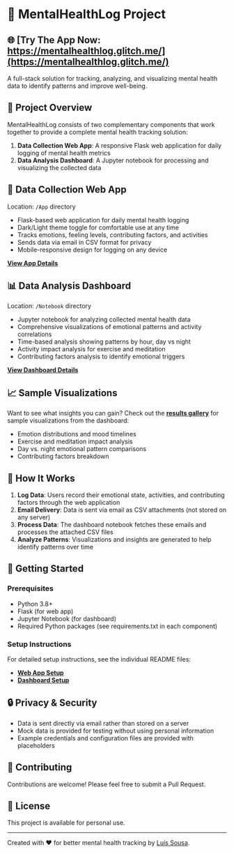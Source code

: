 # 🧠 MentalHealthLog Project

## 🌐 **[Try The App Now:  https://mentalhealthlog.glitch.me/](https://mentalhealthlog.glitch.me/)**

A full-stack solution for tracking, analyzing, and visualizing mental health data to identify patterns and improve well-being.

## 🌟 Project Overview

MentalHealthLog consists of two complementary components that work together to provide a complete mental health tracking solution:

1. **Data Collection Web App**: A responsive Flask web application for daily logging of mental health metrics
2. **Data Analysis Dashboard**: A Jupyter notebook for processing and visualizing the collected data

## 📝 Data Collection Web App

Location: `/App` directory

- Flask-based web application for daily mental health logging
- Dark/Light theme toggle for comfortable use at any time
- Tracks emotions, feeling levels, contributing factors, and activities
- Sends data via email in CSV format for privacy
- Mobile-responsive design for logging on any device

**[View App Details](./App/README.md)**

## 📊 Data Analysis Dashboard

Location: `/Notebook` directory

- Jupyter notebook for analyzing collected mental health data
- Comprehensive visualizations of emotional patterns and activity correlations
- Time-based analysis showing patterns by hour, day vs night
- Activity impact analysis for exercise and meditation
- Contributing factors analysis to identify emotional triggers

**[View Dashboard Details](./Notebook/README.md)**

## 📈 Sample Visualizations

Want to see what insights you can gain? Check out the **[results gallery](./Mock_results_gallery.md)** for sample visualizations from the dashboard:

- Emotion distributions and mood timelines
- Exercise and meditation impact analysis
- Day vs. night emotional pattern comparisons
- Contributing factors breakdown

## 🔄 How It Works

1. **Log Data**: Users record their emotional state, activities, and contributing factors through the web application
2. **Email Delivery**: Data is sent via email as CSV attachments (not stored on any server)
3. **Process Data**: The dashboard notebook fetches these emails and processes the attached CSV files
4. **Analyze Patterns**: Visualizations and insights are generated to help identify patterns over time

## 🚀 Getting Started

### Prerequisites
- Python 3.8+
- Flask (for web app)
- Jupyter Notebook (for dashboard)
- Required Python packages (see requirements.txt in each component)

### Setup Instructions
For detailed setup instructions, see the individual README files:
- **[Web App Setup](./App/README.md#installation)**
- **[Dashboard Setup](./Notebook/README.md#setup-and-usage)**

## 🔒 Privacy & Security

- Data is sent directly via email rather than stored on a server
- Mock data is provided for testing without using personal information
- Example credentials and configuration files are provided with placeholders

## 🤝 Contributing

Contributions are welcome! Please feel free to submit a Pull Request.

## 📜 License

This project is available for personal use.

---

Created with ❤️ for better mental health tracking by [Luís Sousa](https://github.com/luis-ma-sousa).
